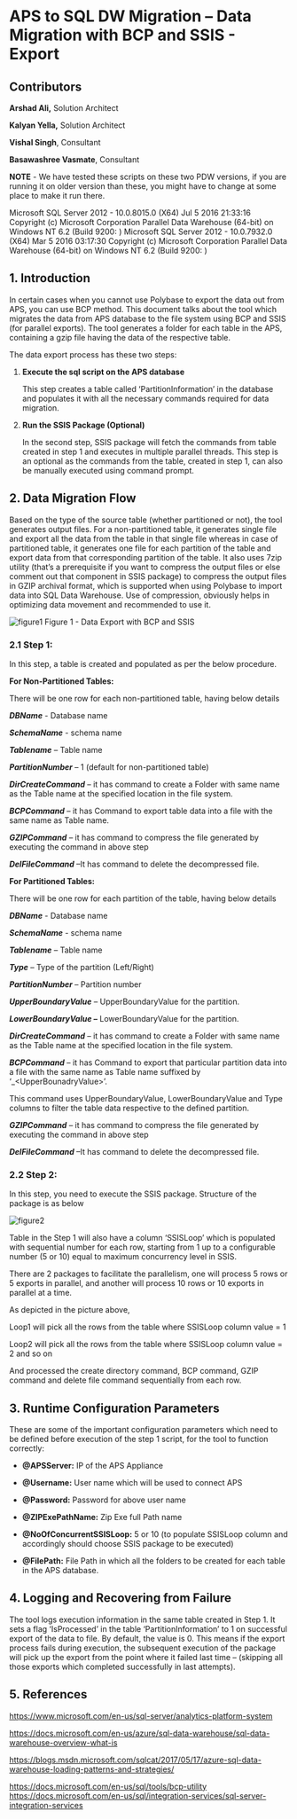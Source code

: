# APS to SQL DW Migration – Data Migration with BCP and SSIS - Export

## Contributors

**Arshad Ali,** Solution Architect

**Kalyan Yella,** Solution Architect

**Vishal Singh**, Consultant

**Basawashree Vasmate**, Consultant

**NOTE** - We have tested these scripts on these two PDW versions, if you are running it on older version than these, you might have to change at some place to make it run there.

Microsoft SQL Server 2012 - 10.0.8015.0 (X64) Jul 5 2016 21:33:16 Copyright (c) Microsoft Corporation Parallel Data Warehouse (64-bit) on Windows NT 6.2 <X64> (Build 9200: )
Microsoft SQL Server 2012 - 10.0.7932.0 (X64) Mar 5 2016 03:17:30 Copyright (c) Microsoft Corporation Parallel Data Warehouse (64-bit) on Windows NT 6.2 <X64> (Build 9200: )

## 1. Introduction
In certain cases when you cannot use Polybase to export the data out from APS, you
can use BCP method. This document talks about the tool which migrates
the data from APS database to the file system using BCP and SSIS (for
parallel exports). The tool generates a folder for each table in the
APS, containing a gzip file having the data of the respective table.

The data export process has these two steps:

1.  **Execute the sql script on the APS database**

    This step creates a table called ‘PartitionInformation’ in the
    database and populates it with all the necessary commands required
    for data migration.

2.  **Run the SSIS Package (Optional)**

    In the second step, SSIS package will fetch the commands from table
    created in step 1 and executes in multiple parallel threads. This
    step is an optional as the commands from the table, created in step
    1, can also be manually executed using command prompt.

<!-- -->

## 2. Data Migration Flow

Based on the type of the source table (whether partitioned or not), the
tool generates output files. For a non-partitioned table, it generates
single file and export all the data from the table in that single file
whereas in case of partitioned table, it generates one file for each
partition of the table and export data from that corresponding partition
of the table. It also uses 7zip utility (that’s a prerequisite if you
want to compress the output files or else comment out that component in
SSIS package) to compress the output files in GZIP archival format,
which is supported when using Polybase to import data into SQL Data
Warehouse. Use of compression, obviously helps in optimizing data
movement and recommended to use it.

![figure1](https://user-images.githubusercontent.com/25438079/27756503-fc75361e-5dac-11e7-9588-8d44be946fce.png)
Figure 1 - Data Export with BCP and SSIS

### 2.1 Step 1:

In this step, a table is created and populated as per the below
procedure.

**For Non-Partitioned Tables:**

There will be one row for each non-partitioned table, having below
details

***DBName*** - Database name

***SchemaName*** - schema name

***Tablename*** – Table name

***PartitionNumber*** – 1 (default for non-partitioned table)

***DirCreateCommand*** – it has command to create a Folder with same
name as the Table name at the specified location in the file system.

***BCPCommand*** – it has Command to export table data into a file with
the same name as Table name.

***GZIPCommand*** – it has command to compress the file generated by
executing the command in above step

***DelFileCommand*** –It has command to delete the decompressed file.

**For Partitioned Tables:**

There will be one row for each partition of the table, having below
details

***DBName*** - Database name

***SchemaName*** - schema name

***Tablename*** – Table name

***Type*** – Type of the partition (Left/Right)

***PartitionNumber*** – Partition number

***UpperBoundaryValue*** – UpperBoundaryValue for the partition.

***LowerBoundaryValue –*** LowerBoundaryValue for the partition.

***DirCreateCommand*** – it has command to create a Folder with same
name as the Table name at the specified location in the file system.

***BCPCommand*** – it has Command to export that particular partition
data into a file with the same name as Table name suffixed by
‘\_&lt;UpperBounadryValue&gt;’.

This command uses UpperBoundaryValue, LowerBoundaryValue and Type
columns to filter the table data respective to the defined partition.

***GZIPCommand*** – it has command to compress the file generated by
executing the command in above step

***DelFileCommand*** –It has command to delete the decompressed file.

### 2.2 Step 2:

In this step, you need to execute the SSIS package. Structure of the
package is as below

![figure2](https://user-images.githubusercontent.com/25438079/27756514-10a921cc-5dad-11e7-8c1f-fc7db5e713c6.png)

Table in the Step 1 will also have a column ‘SSISLoop’ which is
populated with sequential number for each row, starting from 1 up to a
configurable number (5 or 10) equal to maximum concurrency level in
SSIS.

There are 2 packages to facilitate the parallelism, one will process 5
rows or 5 exports in parallel, and another will process 10 rows or 10
exports in parallel at a time.

As depicted in the picture above,

Loop1 will pick all the rows from the table where SSISLoop column value
= 1

Loop2 will pick all the rows from the table where SSISLoop column value
= 2 and so on

And processed the create directory command, BCP command, GZIP command
and delete file command sequentially from each row.

## 3. Runtime Configuration Parameters

These are some of the important configuration parameters which need to
be defined before execution of the step 1 script, for the tool to
function correctly:

-   **@APSServer:** IP of the APS Appliance

-   **@Username:** User name which will be used to connect APS

-   **@Password:** Password for above user name

-   **@ZIPExePathName:** Zip Exe full Path name

-   **@NoOfConcurrentSSISLoop:** 5 or 10 (to populate SSISLoop column
    and accordingly should choose SSIS package to be executed)

-   **@FilePath:** File Path in which all the folders to be created for
    each table in the APS database.

## 4. Logging and Recovering from Failure

The tool logs execution information in the same table created in Step 1.
It sets a flag ‘IsProcessed’ in the table ‘PartitionInformation’ to 1 on
successful export of the data to file. By default, the value is 0. This
means if the export process fails during execution, the subsequent
execution of the package will pick up the export from the point where it
failed last time – (skipping all those exports which completed
successfully in last attempts).

## 5. References

<https://www.microsoft.com/en-us/sql-server/analytics-platform-system>

<https://docs.microsoft.com/en-us/azure/sql-data-warehouse/sql-data-warehouse-overview-what-is>

<https://blogs.msdn.microsoft.com/sqlcat/2017/05/17/azure-sql-data-warehouse-loading-patterns-and-strategies/>

<https://docs.microsoft.com/en-us/sql/tools/bcp-utility>
<https://docs.microsoft.com/en-us/sql/integration-services/sql-server-integration-services>
